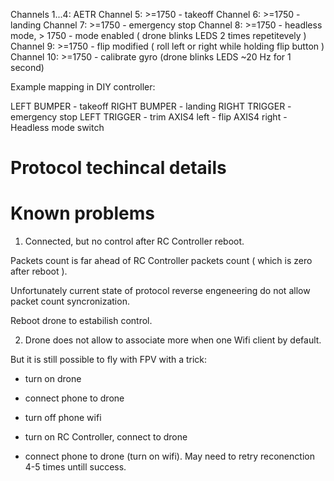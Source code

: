 
Channels 1...4: AETR
Channel 5: >=1750 - takeoff
Channel 6: >=1750 - landing
Channel 7: >=1750 - emergency stop
Channel 8: >=1750 - headless mode, > 1750 - mode enabled ( drone blinks LEDS 2 times repetitevely )
Channel 9: >=1750 - flip modified ( roll left or right while holding flip button )
Channel 10: >=1750 - calibrate gyro (drone blinks LEDS ~20 Hz for 1 second)


Example mapping in DIY controller:

LEFT BUMPER - takeoff
RIGHT BUMPER - landing
RIGHT TRIGGER - emergency stop
LEFT TRIGGER - trim
AXIS4 left - flip
AXIS4 right - Headless mode switch

# Protocol techincal details


# Known problems

1) Connected, but no control after RC Controller reboot.

Packets count is far ahead of RC Controller packets count ( which is zero after reboot ).

Unfortunately current state of protocol reverse engeneering do not allow packet count syncronization.

Reboot drone to estabilish control.


2) Drone does not allow to associate more when one Wifi client by default.

But it is still possible to fly with FPV with a trick:

- turn on drone

- connect phone to drone

- turn off phone wifi

- turn on RC Controller, connect to drone

- connect phone to drone (turn on wifi). May need to retry reconenction 4-5 times untill success.




